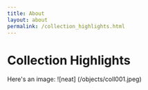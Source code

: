 ```yaml
---
title: About
layout: about
permalink: /collection_highlights.html
---
```


# Collection Highlights

Here's an image:
![neat] (/objects/coll001.jpeg)
